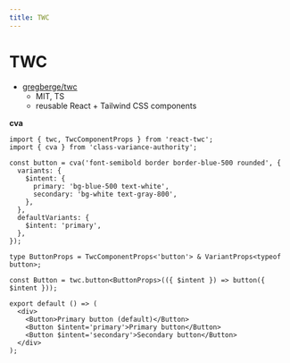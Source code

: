 ```yaml
---
title: TWC
---
```


# TWC

- [gregberge/twc](https://github.com/gregberge/twc)
  - MIT, TS
  - reusable React + Tailwind CSS components

**cva**

```tsx
import { twc, TwcComponentProps } from 'react-twc';
import { cva } from 'class-variance-authority';

const button = cva('font-semibold border border-blue-500 rounded', {
  variants: {
    $intent: {
      primary: 'bg-blue-500 text-white',
      secondary: 'bg-white text-gray-800',
    },
  },
  defaultVariants: {
    $intent: 'primary',
  },
});

type ButtonProps = TwcComponentProps<'button'> & VariantProps<typeof button>;

const Button = twc.button<ButtonProps>(({ $intent }) => button({ $intent }));

export default () => (
  <div>
    <Button>Primary button (default)</Button>
    <Button $intent='primary'>Primary button</Button>
    <Button $intent='secondary'>Secondary button</Button>
  </div>
);
```
